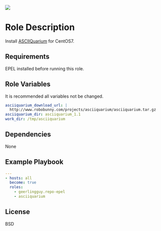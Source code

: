 [![](https://github.com/ansible-roles-matsumura/asciiquarium/workflows/build/badge.svg)](https://github.com/ansible-roles-matsumura/asciiquarium/actions?query=workflow%3Abuild)

Role Description
=========

Install [ASCIIQuarium](https://robobunny.com/projects/asciiquarium/html/) for CentOS7.

Requirements
------------

EPEL installed before running this role.

Role Variables
--------------

It is recommended all variables not be changed.

```YAML
asciiquarium_download_url: |
  http://www.robobunny.com/projects/asciiquarium/asciiquarium.tar.gz
asciiquarium_dir: asciiquarium_1.1
work_dir: /tmp/asciiquarium
```

Dependencies
------------

None

Example Playbook
----------------

```YAML
---
- hosts: all
  become: true
  roles:
    - geerlingguy.repo-epel
    - asciiquarium
```

License
-------

BSD
